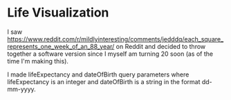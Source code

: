 # Life Visualization
I saw https://www.reddit.com/r/mildlyinteresting/comments/jedddq/each_square_represents_one_week_of_an_88_year/ on Reddit and decided to throw together a software version since I myself am turning 20 soon (as of the time I'm making this).

I made lifeExpectancy and dateOfBirth query parameters where lifeExpectancy is an integer and dateOfBirth is a string in the format dd-mm-yyyy.
